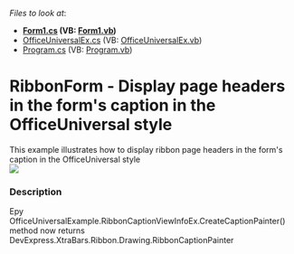 <!-- default file list -->
*Files to look at*:

* **[Form1.cs](./CS/Form1.cs) (VB: [Form1.vb](./VB/Form1.vb))**
* [OfficeUniversalEx.cs](./CS/OfficeUniversalEx.cs) (VB: [OfficeUniversalEx.vb](./VB/OfficeUniversalEx.vb))
* [Program.cs](./CS/Program.cs) (VB: [Program.vb](./VB/Program.vb))
<!-- default file list end -->
# RibbonForm - Display page headers in the form's caption in the OfficeUniversal style


This example illustrates how to display ribbon page headers in the form's caption in the OfficeUniversal style<br /><img src="https://raw.githubusercontent.com/DevExpress-Examples/ribbonform-display-page-headers-in-the-forms-caption-in-the-officeuniversal-style-t258762/16.1.4+/media/251e79e1-197d-11e5-80bf-00155d62480c.png">


<h3>Description</h3>

Еру OfficeUniversalExample.RibbonCaptionViewInfoEx.CreateCaptionPainter() method now returns DevExpress.XtraBars.Ribbon.Drawing.RibbonCaptionPainter

<br/>



